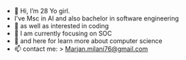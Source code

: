 - 👋 Hi, I’m 28 Yo girl.
- I've Msc in AI and also bachelor in software engineering
- 👀 as well as interested in coding  
- 🌱 I am currently focusing on SOC 
- 💞️ and here for learn more about computer science
- 📫 contact me: > Marjan.milani76@gmail.com

<!---
Marjan-Milani/Marjan-Milani is a ✨ special ✨ repository because its `README.md` (this file) appears on your GitHub profile.
You can click the Preview link to take a look at your changes.
--->
